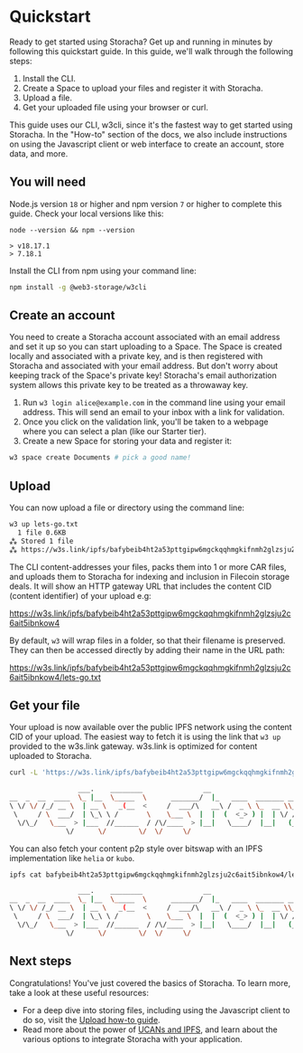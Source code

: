 # Quickstart

Ready to get started using Storacha? Get up and running in minutes by following this quickstart guide. In this guide, we'll walk through the following steps:

1. Install the CLI.
2. Create a Space to upload your files and register it with Storacha.
3. Upload a file.
4. Get your uploaded file using your browser or curl.

This guide uses our CLI, w3cli, since it's the fastest way to get started using Storacha. In the "How-to" section of the docs, we also include instructions on using the Javascript client or web interface to create an account, store data, and more.

## You will need

Node.js version `18` or higher and npm version `7` or higher to complete this guide. Check your local versions like this:

```shell
node --version && npm --version

> v18.17.1
> 7.18.1
```

Install the CLI from npm using your command line:

```sh
npm install -g @web3-storage/w3cli
```

## Create an account

You need to create a Storacha account associated with an email address and set it up so you can start uploading to a Space. The Space is created locally and associated with a private key, and is then registered with Storacha and associated with your email address. But don't worry about keeping track of the Space's private key! Storacha's email authorization system allows this private key to be treated as a throwaway key.

1. Run `w3 login alice@example.com` in the command line using your email address. This will send an email to your inbox with a link for validation.
2. Once you click on the validation link, you'll be taken to a webpage where you can select a plan (like our Starter tier).
3. Create a new Space for storing your data and register it:

```sh
w3 space create Documents # pick a good name!
```

## Upload

You can now upload a file or directory using the command line:

```sh
w3 up lets-go.txt
  1 file 0.6KB
⁂ Stored 1 file
⁂ https://w3s.link/ipfs/bafybeib4ht2a53pttgipw6mgckqqhmgkifnmh2glzsju2c6ait5ibnkow4
```

The CLI content-addresses your files, packs them into 1 or more CAR files, and uploads them to Storacha for indexing and inclusion in Filecoin storage deals. It will show an HTTP gateway URL that includes the content CID (content identifier) of your upload e.g:

https://w3s.link/ipfs/bafybeib4ht2a53pttgipw6mgckqqhmgkifnmh2glzsju2c6ait5ibnkow4

By default, `w3` will wrap files in a folder, so that their filename is preserved. They can then be accessed directly by adding their name in the URL path:

https://w3s.link/ipfs/bafybeib4ht2a53pttgipw6mgckqqhmgkifnmh2glzsju2c6ait5ibnkow4/lets-go.txt

## Get your file

Your upload is now available over the public IPFS network using the content CID of your upload. The easiest way to fetch it is using the link that `w3 up` provided to the w3s.link gateway. w3s.link is optimized for content uploaded to Storacha.

```sh
curl -L 'https://w3s.link/ipfs/bafybeib4ht2a53pttgipw6mgckqqhmgkifnmh2glzsju2c6ait5ibnkow4/lets-go.txt'

                 ___.    ________               __                                            
__  _  __  ____  \_ |__  \_____  \      _______/  |_   ____  _______ _____      ____    ____  
\ \/ \/ /_/ __ \  | __ \   _(__  <     /  ___/\   __\ /  _ \ \_  __ \\__  \    / ___\ _/ __ \ 
 \     / \  ___/  | \_\ \ /       \    \___ \  |  |  (  <_> ) |  | \/ / __ \_ / /_/  >\  ___/ 
  \/\_/   \___  > |___  //______  / /\/____  > |__|   \____/  |__|   (____  / \___  /  \___  >
              \/      \/        \/  \/     \/                             \/ /_____/       \/ 
```

You can also fetch your content p2p style over bitswap with an IPFS implementation like `helia` or `kubo`.

```sh
ipfs cat bafybeib4ht2a53pttgipw6mgckqqhmgkifnmh2glzsju2c6ait5ibnkow4/lets-go.txt

                 ___.    ________               __                                            
__  _  __  ____  \_ |__  \_____  \      _______/  |_   ____  _______ _____      ____    ____  
\ \/ \/ /_/ __ \  | __ \   _(__  <     /  ___/\   __\ /  _ \ \_  __ \\__  \    / ___\ _/ __ \ 
 \     / \  ___/  | \_\ \ /       \    \___ \  |  |  (  <_> ) |  | \/ / __ \_ / /_/  >\  ___/ 
  \/\_/   \___  > |___  //______  / /\/____  > |__|   \____/  |__|   (____  / \___  /  \___  >
              \/      \/        \/  \/     \/                             \/ /_____/       \/ 
```

## Next steps

Congratulations! You've just covered the basics of Storacha. To learn more, take a look at these useful resources:

- For a deep dive into storing files, including using the Javascript client to do so, visit the [Upload how-to guide](/docs/how-to/upload).
- Read more about the power of [UCANs and IPFS](/docs/concepts/ucans-and-storacha), and learn about the various options to integrate Storacha with your application.
<!-- - Try out our image gallery example to see how easy it is to take advantage of these decentralized protocols using Storacha.
- Visit the reference API section for more details on what else you can do with the Storacha client and how to integrate it into your own projects. -->
